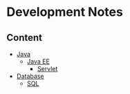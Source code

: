 # Development Notes

## Content
* [Java]()
  * [Java EE](/java/javaee.md)
    * [Servlet](/java/javaee.md)
* [Database]()
  * [SQL](/database/sql.md)
